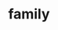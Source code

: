 ---
pid: LLP21
title: family
location_transcription: center city Philadelphia
zipcode: '19120'
outside_phl: 
neighborhood: Logan,Olney
age: '12'
age_range: 6-13
instagram: 
image_file_name: LLP_21.jpg
proposal_transcription: 
topic: Family
topic_summary: '0'
type: Sculpture Statue
keywords_other: family
credit: Husen Mejia
image_labels: 
twitter: 
facebook: 
permalink: "/monuments/llp21/"
layout: item-page
---